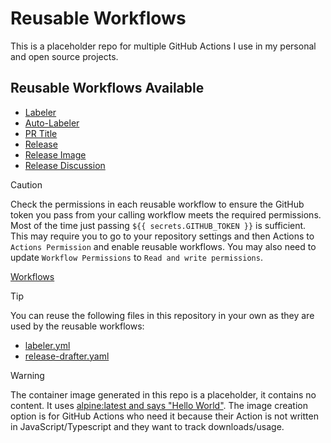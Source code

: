 # Reusable Workflows

This is a placeholder repo for multiple GitHub Actions I use in my personal and open source projects.

## Reusable Workflows Available

- [Labeler](docs/labeler.md)
- [Auto-Labeler](docs/auto-labeler.md)
- [PR Title](docs/pr-title.md)
- [Release](docs/release.md)
- [Release Image](docs/release-image.md)
- [Release Discussion](docs/release-discussion.md)

> [!CAUTION]
> Check the permissions in each reusable workflow to ensure the GitHub token you pass from your calling workflow meets the required permissions. Most of the time just passing `${{ secrets.GITHUB_TOKEN }}` is sufficient.
> This may require you to go to your repository settings and then Actions to `Actions Permission` and enable reusable workflows.  You may also need to update `Workflow Permissions` to `Read and write permissions`.
>
> [Workflows](.github/workflows)


> [!TIP]
> You can reuse the following files in this repository in your own as they are used by the reusable workflows:
>
> - [labeler.yml](.github/labeler.yml)
> - [release-drafter.yaml](.github/release-drafter.yaml)

> [!WARNING]  
> The container image generated in this repo is a placeholder, it contains no content. It uses [alpine:latest and says "Hello World"](https://github.com/jmeridth/reusable-workflows/blob/main/Dockerfile).  The image creation option is for GitHub Actions who need it because their Action is not written in JavaScript/Typescript and they want to track downloads/usage.
